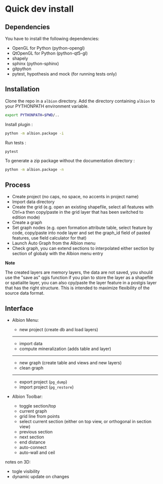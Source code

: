 # Quick dev install

## Dependencies

You have to install the following dependencies:

- OpenGL for Python (python-opengl)
- QtOpenGL for Python (python-qt5-gl)
- shapely
- sphinx (python-sphinx)
- gitpython
- pytest, hypothesis and mock (for running tests only)

## Installation

Clone the repo in a `albion` directory. Add the directory containing `albion` to your PYTHONPATH environment variable.

```sh
export PYTHONPATH=$PWD/..
```

Install plugin :

```sh
python -m albion.package -i
```

Run tests :

```sh
pytest
```

To generate a zip package without the documentation directory :

```sh
python -m albion.package -n
```

## Process

- Create project (no caps, no space, no accents in project name)
- Import data directory
- Create the grid (e.g. open an existing shapefile, select all features with Ctrl+a then copy/paste in the grid layer that has been switched to edition mode)
- Create a graph
- Set graph nodes (e.g. open formation attribute table, select feature by code, copy/paste into node layer and set the graph_id field of pasted features, use field calculator for that)
- Launch Auto Graph from the Albion menu
- Check graph, you can extend sections to interpolated either section by section of globaly with the Albion menu entry

**Note**

The created layers are memory layers, the data are not saved, you should use the "save as" qgis function if you plan to store the layer as a shapefile or spatialite layer, you can also cpy/paste the layer feature in a postgis layer that has the right structure. This is intended to maximize flexibility of the source data format.


## Interface

- Albion Menu:
    - new project (create db and load layers)
    - --
    - import data
    - compute mineralization (adds table and layer)
    - --
    - new graph (create table and views and new layers)
    - clean graph
    - --
    - export project (`pg_dump`)
    - import project (`pg_restore`)

- Albion Toolbar:
    - toggle section/top
    - current graph
    - grid line from points
    - select current section (either on top view, or orthogonal in section view)
    - previous section
    - next section
    - end distance
    - auto-connect
    - auto-wall and ceil

notes on 3D:
- togle visibility
- dynamic update on changes
